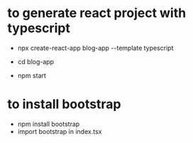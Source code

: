 # to generate react project with typescript

- npx create-react-app blog-app --template typescript

- cd blog-app

- npm start

# to install bootstrap

- npm install bootstrap
- import bootstrap in index.tsx
